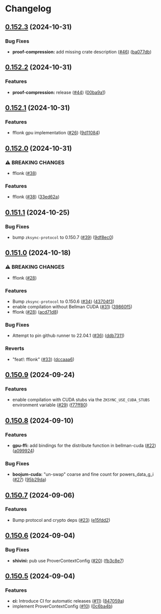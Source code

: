 # Changelog

## [0.152.3](https://github.com/matter-labs/zksync-crypto-gpu/compare/v0.152.2...v0.152.3) (2024-10-31)


### Bug Fixes

* **proof-compression:** add missing crate description ([#46](https://github.com/matter-labs/zksync-crypto-gpu/issues/46)) ([ba077db](https://github.com/matter-labs/zksync-crypto-gpu/commit/ba077dbd497310c14bfb574888813e372d0b693a))

## [0.152.2](https://github.com/matter-labs/zksync-crypto-gpu/compare/v0.152.1...v0.152.2) (2024-10-31)


### Features

* **proof-compression:** release ([#44](https://github.com/matter-labs/zksync-crypto-gpu/issues/44)) ([00ba9a1](https://github.com/matter-labs/zksync-crypto-gpu/commit/00ba9a1ede62e71aa20a3e37870725adad89ba0b))

## [0.152.1](https://github.com/matter-labs/zksync-crypto-gpu/compare/v0.152.0...v0.152.1) (2024-10-31)


### Features

* fflonk gpu implementation ([#26](https://github.com/matter-labs/zksync-crypto-gpu/issues/26)) ([9d11084](https://github.com/matter-labs/zksync-crypto-gpu/commit/9d11084cec1bd1b88de9a28524923a5217ebd0ad))

## [0.152.0](https://github.com/matter-labs/zksync-crypto-gpu/compare/v0.151.1...v0.152.0) (2024-10-31)


### ⚠ BREAKING CHANGES

* fflonk ([#38](https://github.com/matter-labs/zksync-crypto-gpu/issues/38))

### Features

* fflonk ([#38](https://github.com/matter-labs/zksync-crypto-gpu/issues/38)) ([33ed62a](https://github.com/matter-labs/zksync-crypto-gpu/commit/33ed62afab7bb3606f7e428c354cfee4af03de49))

## [0.151.1](https://github.com/matter-labs/zksync-crypto-gpu/compare/v0.151.0...v0.151.1) (2024-10-25)


### Bug Fixes

* bump `zksync-protocol` to 0.150.7 ([#39](https://github.com/matter-labs/zksync-crypto-gpu/issues/39)) ([9df8ec0](https://github.com/matter-labs/zksync-crypto-gpu/commit/9df8ec04001e6d09a0465aaf957895aefefe122d))

## [0.151.0](https://github.com/matter-labs/zksync-crypto-gpu/compare/v0.150.9...v0.151.0) (2024-10-18)


### ⚠ BREAKING CHANGES

* fflonk ([#28](https://github.com/matter-labs/zksync-crypto-gpu/issues/28))

### Features

* Bump `zksync-protocol` to 0.150.6 ([#34](https://github.com/matter-labs/zksync-crypto-gpu/issues/34)) ([43704f3](https://github.com/matter-labs/zksync-crypto-gpu/commit/43704f3e3caa25bbe11780b0530c65e93c035c8e))
* enable compilation without Bellman CUDA ([#31](https://github.com/matter-labs/zksync-crypto-gpu/issues/31)) ([39860f5](https://github.com/matter-labs/zksync-crypto-gpu/commit/39860f574def8fdb547099afb341019afe8bdf47))
* fflonk ([#28](https://github.com/matter-labs/zksync-crypto-gpu/issues/28)) ([acd71d8](https://github.com/matter-labs/zksync-crypto-gpu/commit/acd71d80584fa6099180ed4257811783e5dc46f1))


### Bug Fixes

* Attempt to pin github runner to 22.04.1 ([#36](https://github.com/matter-labs/zksync-crypto-gpu/issues/36)) ([ddb7311](https://github.com/matter-labs/zksync-crypto-gpu/commit/ddb7311af01aff8430a7657c24eb1d2576a8c51d))


### Reverts

* "feat!: fflonk" ([#33](https://github.com/matter-labs/zksync-crypto-gpu/issues/33)) ([dccaaa6](https://github.com/matter-labs/zksync-crypto-gpu/commit/dccaaa6103950b242c3bfc548ca77a3cb1d2af37))

## [0.150.9](https://github.com/matter-labs/zksync-crypto-gpu/compare/v0.150.8...v0.150.9) (2024-09-24)


### Features

* enable compilation with CUDA stubs via the `ZKSYNC_USE_CUDA_STUBS` environment variable ([#29](https://github.com/matter-labs/zksync-crypto-gpu/issues/29)) ([f77ff80](https://github.com/matter-labs/zksync-crypto-gpu/commit/f77ff80ee4bbe6d83ffab9b9915fc922ef87c1ad))

## [0.150.8](https://github.com/matter-labs/zksync-crypto-gpu/compare/v0.150.7...v0.150.8) (2024-09-10)


### Features

* **gpu-ffi:** add bindings for the distribute function in bellman-cuda ([#22](https://github.com/matter-labs/zksync-crypto-gpu/issues/22)) ([a099924](https://github.com/matter-labs/zksync-crypto-gpu/commit/a099924566592ea0587c27ff26ea2e0f742f775f))


### Bug Fixes

* **boojum-cuda:** "un-swap" coarse and fine count for powers_data_g_i ([#27](https://github.com/matter-labs/zksync-crypto-gpu/issues/27)) ([95b29da](https://github.com/matter-labs/zksync-crypto-gpu/commit/95b29da7581121b1e2ffc068d90725a9616f7123))

## [0.150.7](https://github.com/matter-labs/zksync-crypto-gpu/compare/v0.150.6...v0.150.7) (2024-09-06)


### Features

* Bump protocol and crypto deps ([#23](https://github.com/matter-labs/zksync-crypto-gpu/issues/23)) ([e15fdd2](https://github.com/matter-labs/zksync-crypto-gpu/commit/e15fdd2720827e45cfb895debc078c6514b9cbaa))

## [0.150.6](https://github.com/matter-labs/zksync-crypto-gpu/compare/v0.150.5...v0.150.6) (2024-09-04)


### Bug Fixes

* **shivini:** pub use ProverContextConfig ([#20](https://github.com/matter-labs/zksync-crypto-gpu/issues/20)) ([fb3c8e7](https://github.com/matter-labs/zksync-crypto-gpu/commit/fb3c8e7f36998fe3ab37a67dc808d7b4624e87a4))

## [0.150.5](https://github.com/matter-labs/zksync-crypto-gpu/compare/v0.150.4...v0.150.5) (2024-09-04)


### Features

* **ci:** Introduce CI for automatic releases ([#11](https://github.com/matter-labs/zksync-crypto-gpu/issues/11)) ([847059a](https://github.com/matter-labs/zksync-crypto-gpu/commit/847059a4222b44de109eec4856d2ea70fd9ab8d3))
* implement ProverContextConfig ([#10](https://github.com/matter-labs/zksync-crypto-gpu/issues/10)) ([0c6ba4b](https://github.com/matter-labs/zksync-crypto-gpu/commit/0c6ba4bd2bf759f4d3b594b26854a10ef69d5c68))
